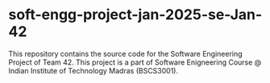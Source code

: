 # soft-engg-project-jan-2025-se-Jan-42

This repository contains the source code for the Software Engineering Project of Team 42. This project is a part of Software Enigneering Course @ Indian Institute of Technology Madras (BSCS3001).
